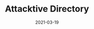 ---
layout: single
title: Attacktive Directory
excerpt: "En este artículo veremos como resolver el reto de Try Hack Me *Attacktive Directory*, donde veremos como aprovecharnos de varias vulnerabilidades para explotar un controlador de dominio Windows Server. Nos aprovecharemos del script *kerbrute* para everiguar los usuarios del dominio. Después usaremos el script de impacket *GetNPUsers.py* para hacer un ataque de tipo *ASREPRoasting* y hacernos con un ticket de kerberos que posteriormente crackearemos para sacar la contraseña del usuario. Con esas credenciales descubriremos por SMB un fichero que contiene otra contraseña. Y descubriremos que ese usuario puede hacer un DCSync y hacer un volcado de los hashes del dominio. Ya con el hash del administrador usaremos *psexec.py* para conectarnos."
date: 2021-03-19
classes: wide
header:
  teaser: /assets/images/AttacktiveDirectory/active-directory.png
  teaser_home_page: true
categories:
  - Active Directory
tags:
  - Windows
  - Pentesting
  - Privilege Escalation
---